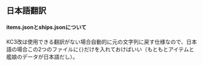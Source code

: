 ## 日本語翻訳

#### items.jsonとships.jsonについて

KC3改は使用できる翻訳がない場合自動的に元の文字列に戻す仕様なので、日本語の場合この2つのファイルに```{}```だけを入れておけばいい（もともとアイテムと艦娘のデータが日本語だし）。
